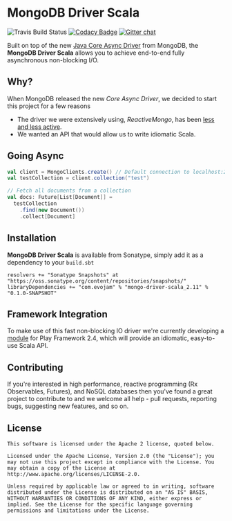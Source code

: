 # MongoDB Driver Scala

![Travis Build Status](https://travis-ci.org/evojam/mongodb-driver-scala.svg)
[![Codacy Badge](https://www.codacy.com/project/badge/305004faf8194a27b93e3a9d2b04bbb9)](https://www.codacy.com/app/evojam/mongodb-driver-scala)
[![Gitter chat](https://badges.gitter.im/evojam/mongodb-driver-scala.png)](https://gitter.im/evojam/mongodb-driver-scala "Gitter chat")

Built on top of the new [Java Core Async Driver](http://mongodb.github.io/mongo-java-driver/) from MongoDB,
the **MongoDB Driver Scala** allows you to achieve end-to-end fully asynchronous non-blocking I/O.

## Why?
When MongoDB released the new *Core Async Driver*, we decided to start this project for a few reasons
* The driver we were extensively using, *ReactiveMongo*, has been [less and less active](https://github.com/ReactiveMongo/ReactiveMongo/commits/master).
* We wanted an API that would allow us to write idiomatic Scala.

## Going Async

```scala
val client = MongoClients.create() // Default connection to localhost:27017
val testCollection = client.collection("test")

// Fetch all documents from a collection
val docs: Future[List[Document]] =
  testCollection
    .find(new Document())
    .collect[Document]
```

## Installation

**MongoDB Driver Scala** is available from Sonatype, simply add it as a dependency to your `build.sbt`

```
resolvers += "Sonatype Snapshots" at "https://oss.sonatype.org/content/repositories/snapshots/"
libraryDependencies += "com.evojam" % "mongo-driver-scala_2.11" % "0.1.0-SNAPSHOT"
```

## Framework Integration

To make use of this fast non-blocking IO driver we're currently developing a [module](https://github.com/evojam/play-mongodb-driver) for Play Framework 2.4,
which will provide an idiomatic, easy-to-use Scala API.

## Contributing

If you're interested in high performance, reactive programming (Rx Observables, Futures), and NoSQL databases then you've found a great project
to contribute to and we welcome all help - pull requests, reporting bugs, suggesting new features, and so on.

## License
```
This software is licensed under the Apache 2 license, quoted below.

Licensed under the Apache License, Version 2.0 (the "License"); you may not use this project except in compliance with the License. You may obtain a copy of the License at http://www.apache.org/licenses/LICENSE-2.0.

Unless required by applicable law or agreed to in writing, software distributed under the License is distributed on an "AS IS" BASIS, WITHOUT WARRANTIES OR CONDITIONS OF ANY KIND, either express or implied. See the License for the specific language governing permissions and limitations under the License.
```

